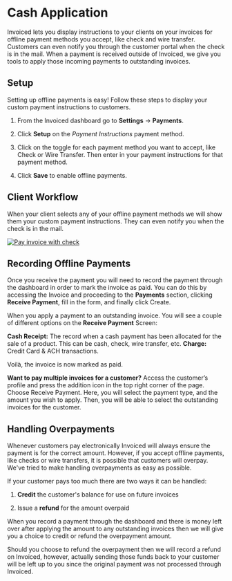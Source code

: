 # Cash Application

Invoiced lets you display instructions to your clients on your invoices for offline payment methods you accept, like check and wire transfer. Customers can even notify you through the customer portal when the check is in the mail. When a payment is received outside of Invoiced, we give you tools to apply those incoming payments to outstanding invoices.

## Setup

Setting up offline payments is easy! Follow these steps to display your custom payment instructions to customers.

1. From the Invoiced dashboard go to **Settings** &rarr; **Payments**.

2. Click **Setup** on the *Payment Instructions* payment method.

3. Click on the toggle for each payment method you want to accept, like Check or Wire Transfer. Then enter in your payment instructions for that payment method.

4. Click **Save** to enable offline payments.

## Client Workflow

When your client selects any of your offline payment methods we will show them your custom payment instructions. They can even notify you when the check is in the mail.

[![Pay invoice with check](/docs/img/pay-invoice-offline.png)](/docs/img/pay-invoice-offline.png)

## Recording Offline Payments

Once you receive the payment you will need to record the payment through the dashboard in order to mark the invoice as paid. You can do this by accessing the Invoice and proceeding to the **Payments** section, clicking **Receive Payment**, fill in the form, and finally click Create. 

When you apply a payment to an outstanding invoice. You will see a couple of different options on the **Receive Payment** Screen:

**Cash Receipt:** The record when a cash payment has been allocated for the sale of a product. This can be cash, check, wire transfer, etc. 
**Charge:** Credit Card & ACH transactions. 

Voilà, the invoice is now marked as paid.

**Want to pay multiple invoices for a customer?** Access the customer’s profile and press the addition icon in the top right corner of the page. Choose Receive Payment. Here, you will select the payment type, and the amount you wish to apply. Then, you will be able to select the outstanding invoices for the customer. 

## Handling Overpayments

Whenever customers pay electronically Invoiced will always ensure the payment is for the correct amount. However, if you accept offline payments, like checks or wire transfers, it is possible that customers will overpay. We've tried to make handling overpayments as easy as possible.

If your customer pays too much there are two ways it can be handled:

1. **Credit** the customer's balance for use on future invoices

2. Issue a **refund** for the amount overpaid

When you record a payment through the dashboard and there is money left over after applying the amount to any outstanding invoices then we will give you a choice to credit or refund the overpayment amount.

Should you choose to refund the overpayment then we will record a refund on Invoiced, however, actually sending those funds back to your customer will be left up to you since the original payment was not processed through Invoiced.